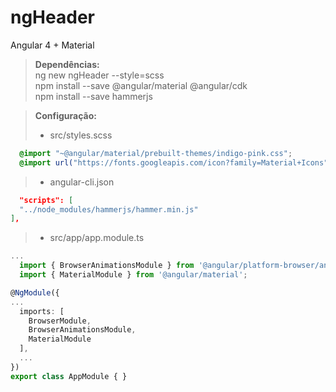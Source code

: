 # ngHeader
Angular 4 + Material

> **Dependências:** \
 ng new ngHeader --style=scss \
 npm install --save @angular/material @angular/cdk \
 npm install --save hammerjs
 
> **Configuração:**
> - src/styles.scss
```scss
  @import "~@angular/material/prebuilt-themes/indigo-pink.css";
  @import url("https://fonts.googleapis.com/icon?family=Material+Icons");
```
> - angular-cli.json
```json
  "scripts": [
  "../node_modules/hammerjs/hammer.min.js"
],
```
> - src/app/app.module.ts
```ts 
...
  import { BrowserAnimationsModule } from '@angular/platform-browser/animations';
  import { MaterialModule } from '@angular/material';

@NgModule({
...
  imports: [
    BrowserModule,
    BrowserAnimationsModule,
    MaterialModule
  ],
  ...
})
export class AppModule { }
```



